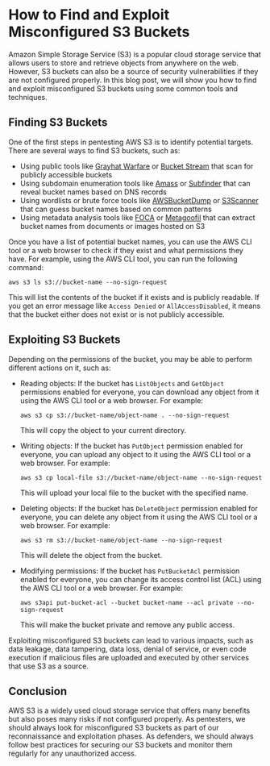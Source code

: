 # How to Find and Exploit Misconfigured S3 Buckets

Amazon Simple Storage Service (S3) is a popular cloud storage service that allows users to store and retrieve objects from anywhere on the web. However, S3 buckets can also be a source of security vulnerabilities if they are not configured properly. In this blog post, we will show you how to find and exploit misconfigured S3 buckets using some common tools and techniques.

## Finding S3 Buckets

One of the first steps in pentesting AWS S3 is to identify potential targets. There are several ways to find S3 buckets, such as:

- Using public tools like [Grayhat Warfare](https://buckets.grayhatwarfare.com/) or [Bucket Stream](https://github.com/eth0izzle/bucket-stream) that scan for publicly accessible buckets
- Using subdomain enumeration tools like [Amass](https://github.com/OWASP/Amass) or [Subfinder](https://github.com/projectdiscovery/subfinder) that can reveal bucket names based on DNS records
- Using wordlists or brute force tools like [AWSBucketDump](https://github.com/jordanpotti/AWSBucketDump) or [S3Scanner](https://github.com/sa7mon/S3Scanner) that can guess bucket names based on common patterns
- Using metadata analysis tools like [FOCA](https://www.elevenpaths.com/labstools/foca/index.html) or [Metagoofil](https://github.com/laramies/metagoofil) that can extract bucket names from documents or images hosted on S3

Once you have a list of potential bucket names, you can use the AWS CLI tool or a web browser to check if they exist and what permissions they have. For example, using the AWS CLI tool, you can run the following command:

`aws s3 ls s3://bucket-name --no-sign-request`

This will list the contents of the bucket if it exists and is publicly readable. If you get an error message like `Access Denied` or `AllAccessDisabled`, it means that the bucket either does not exist or is not publicly accessible.

## Exploiting S3 Buckets

Depending on the permissions of the bucket, you may be able to perform different actions on it, such as:

- Reading objects: If the bucket has `ListObjects` and `GetObject` permissions enabled for everyone, you can download any object from it using the AWS CLI tool or a web browser. For example:

  `aws s3 cp s3://bucket-name/object-name . --no-sign-request`

  This will copy the object to your current directory.

- Writing objects: If the bucket has `PutObject` permission enabled for everyone, you can upload any object to it using the AWS CLI tool or a web browser. For example:

  `aws s3 cp local-file s3://bucket-name/object-name --no-sign-request`

  This will upload your local file to the bucket with the specified name.

- Deleting objects: If the bucket has `DeleteObject` permission enabled for everyone, you can delete any object from it using the AWS CLI tool or a web browser. For example:

  `aws s3 rm s3://bucket-name/object-name --no-sign-request`

  This will delete the object from the bucket.

- Modifying permissions: If the bucket has `PutBucketAcl` permission enabled for everyone, you can change its access control list (ACL) using
the AWS CLI tool or a web browser. For example:

  `aws s3api put-bucket-acl --bucket bucket-name --acl private --no-sign-request`

  This will make the bucket private and remove any public access.

Exploiting misconfigured S3 buckets can lead to various impacts, such as data leakage, data tampering, data loss, denial of service,
or even code execution if malicious files are uploaded and executed by other services that use S3 as a source.

## Conclusion

AWS S3 is a widely used cloud storage service that offers many benefits but also poses many risks if not configured properly. As pentesters,
we should always look for misconfigured S3 buckets as part of our reconnaissance and exploitation phases. As defenders,
we should always follow best practices for securing our S3 buckets and monitor them regularly for any unauthorized access.

